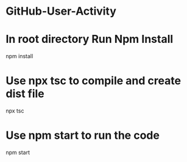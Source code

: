 # GitHub-User-Activity

# In root directory Run Npm Install
npm install

# Use npx tsc to compile and create dist file
npx tsc   

# Use npm start to run the code
npm start